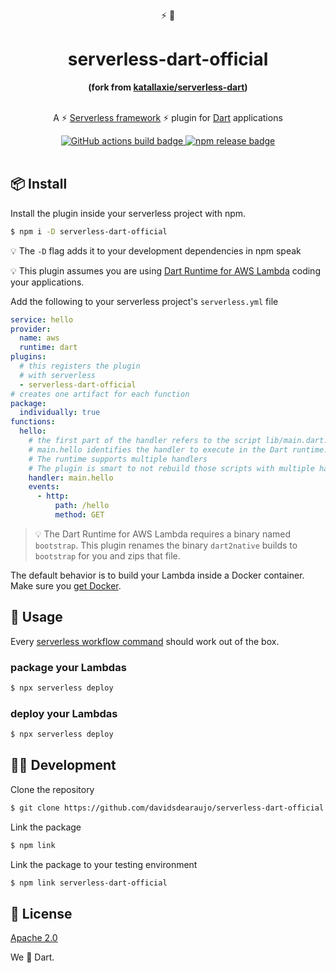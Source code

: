 <div align="center">
   ⚡ 🎯
</div>

<h1 align="center">
  serverless-dart-official
</h1>

<center><b>(fork from <a href="https://github.com/katallaxie/serverless-dart">katallaxie/serverless-dart</a>)</b></center>
<BR/>
<p align="center">
   A ⚡ <a href="https://www.serverless.com/framework/docs/">Serverless framework</a> ⚡ plugin for <a href="https://dart.dev/">Dart</a> applications
</p>

<div align="center">
  <a href="https://github.com/katallaxie/serverless-dart/actions">
    <img alt="GitHub actions build badge" src="https://github.com/katallaxie/serverless-dart/workflows/Main/badge.svg"/>
  </a>
  <a href="https://www.npmjs.com/package/serverless-dart-official">
    <img alt="npm release badge" src="https://img.shields.io/npm/v/serverless-dart-official.svg"/>
  </a>
</div>

<br />

## 📦 Install

Install the plugin inside your serverless project with npm.

```sh
$ npm i -D serverless-dart-official
```

💡 The `-D` flag adds it to your development dependencies in npm speak

💡 This plugin assumes you are using [Dart Runtime for AWS Lambda](https://github.com/awslabs/aws-lambda-dart-runtime) coding your applications.

Add the following to your serverless project's `serverless.yml` file

```yaml
service: hello
provider:
  name: aws
  runtime: dart
plugins:
  # this registers the plugin
  # with serverless
  - serverless-dart-official
# creates one artifact for each function
package:
  individually: true
functions:
  hello:
    # the first part of the handler refers to the script lib/main.dart.
    # main.hello identifies the handler to execute in the Dart runtime.
    # The runtime supports multiple handlers
    # The plugin is smart to not rebuild those scripts with multiple handlers.
    handler: main.hello
    events:
      - http:
          path: /hello
          method: GET
```

> 💡 The Dart Runtime for AWS Lambda requires a binary named `bootstrap`. This plugin renames the binary `dart2native` builds to `bootstrap` for you and zips that file.

The default behavior is to build your Lambda inside a Docker container. Make sure you [get Docker](https://docs.docker.com/get-docker/).

## 🤸 Usage

Every [serverless workflow command](https://serverless.com/framework/docs/providers/aws/guide/workflow/) should work out of the box.

### package your Lambdas

```sh
$ npx serverless deploy
```

### deploy your Lambdas

```sh
$ npx serverless deploy
```

## 👨‍💻 Development

Clone the repository 

```bash 
$ git clone https://github.com/davidsdearaujo/serverless-dart-official
```

Link the package

```bash
$ npm link
```

Link the package to your testing environment

```bash
$ npm link serverless-dart-official
```

## 📃 License

[Apache 2.0](/LICENSE)

We :blue_heart: Dart.
